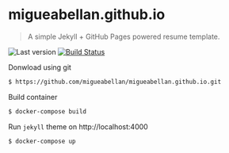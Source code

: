 # migueabellan.github.io

> A simple Jekyll + GitHub Pages powered resume template.

![Last version](https://img.shields.io/github/tag/migueabellan/migueabellan.github.io.svg?style=flat-square)
[![Build Status](https://travis-ci.org/migueabellan/migueabellan.github.io.svg?branch=master)](https://travis-ci.org/migueabellan/migueabellan.github.io)

Donwload using git

```sh
$ https://github.com/migueabellan/migueabellan.github.io.git
```

Build container

```sh
$ docker-compose build
```

Run `jekyll` theme on http://localhost:4000

```sh
$ docker-compose up
```
